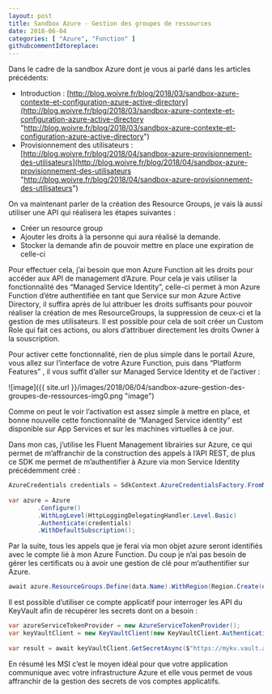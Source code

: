 ```yaml
---
layout: post
title: Sandbox Azure - Gestion des groupes de ressources
date: 2018-06-04
categories: [ "Azure", "Function" ]
githubcommentIdtoreplace: 
---
```


Dans le cadre de la sandbox Azure dont je vous ai parlé dans les articles précédents:

* Introduction : [http://blog.woivre.fr/blog/2018/03/sandbox-azure-contexte-et-configuration-azure-active-directory](http://blog.woivre.fr/blog/2018/03/sandbox-azure-contexte-et-configuration-azure-active-directory "http://blog.woivre.fr/blog/2018/03/sandbox-azure-contexte-et-configuration-azure-active-directory")
* Provisionnement des utilisateurs : [http://blog.woivre.fr/blog/2018/04/sandbox-azure-provisionnement-des-utilisateurs](http://blog.woivre.fr/blog/2018/04/sandbox-azure-provisionnement-des-utilisateurs "http://blog.woivre.fr/blog/2018/04/sandbox-azure-provisionnement-des-utilisateurs")

On va maintenant parler de la création des Resource Groups, je vais là aussi utiliser une API qui réalisera les étapes suivantes :

* Créer un resource group
* Ajouter les droits à la personne qui aura réalisé la demande.
* Stocker la demande afin de pouvoir mettre en place une expiration de celle-ci

Pour effectuer cela, j’ai besoin que mon Azure Function ait les droits pour accéder aux API de management d’Azure. Pour cela je vais utiliser la fonctionnalité des “Managed Service Identity”, celle-ci permet à mon Azure Function d’étre authentifiée en tant que Service sur mon Azure Active Directory, il suffira après de lui attribuer les droits suffisants pour pouvoir réaliser la création de mes ResourceGroups, la suppression de ceux-ci et la gestion de mes utilisateurs. Il est possible pour cela de soit créer un Custom Role qui fait ces actions, ou alors d’attribuer directement les droits Owner à la souscription.

Pour activer cette fonctionnalité, rien de plus simple dans le portail Azure, vous allez sur l’interface de votre Azure Function, puis dans “Platform Features” , il vous suffit d’aller sur Managed Service Identity et de l’activer :

![image]({{ site.url }}/images/2018/06/04/sandbox-azure-gestion-des-groupes-de-ressources-img0.png "image")

Comme on peut le voir l’activation est assez simple à mettre en place, et bonne nouvelle cette fonctionnalité de “Managed Service identity” est disponible sur App Services et sur les machines virtuelles à ce jour.

Dans mon cas, j’utilise les Fluent Management librairies sur Azure, ce qui permet de m’affranchir de la construction des appels à l’API REST, de plus ce SDK me permet de m’authentifier à Azure via mon Service Identity précédemment créé :

```csharp
AzureCredentials credentials = SdkContext.AzureCredentialsFactory.FromMSI(new MSILoginInformation(MSIResourceType.AppService), AzureEnvironment.AzureGlobalCloud);  
  
var azure = Azure  
        .Configure()  
        .WithLogLevel(HttpLoggingDelegatingHandler.Level.Basic)  
        .Authenticate(credentials)  
        .WithDefaultSubscription();
```

Par la suite, tous les appels que je ferai via mon objet azure seront identifiés avec le compte lié à mon Azure Function. Du coup je n’ai pas besoin de gérer les certificats ou à avoir une gestion de clé pour m’authentifier sur Azure.

```csharp
await azure.ResourceGroups.Define(data.Name).WithRegion(Region.Create(data.Location)).CreateAsync()
```
  
Il est possible d’utiliser ce compte applicatif pour interroger les API du KeyVault afin de récupérer les secrets dont on a besoin :

```csharp
var azureServiceTokenProvider = new AzureServiceTokenProvider();  
var keyVaultClient = new KeyVaultClient(new KeyVaultClient.AuthenticationCallback(azureServiceTokenProvider.KeyVaultTokenCallback));  
  
var result = await keyVaultClient.GetSecretAsync($"https://mykv.vault.azure.net/secrets/{secretKey}");
```
  
En résumé les MSI c’est le moyen idéal pour que votre application communique avec votre infrastructure Azure et elle vous permet de vous affranchir de la gestion des secrets de vos comptes applicatifs.
